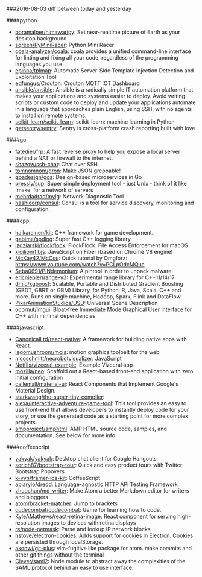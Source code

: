 ###2016-08-03
diff between today and yesterday

####python
* [boramalper/himawaripy](https://github.com/boramalper/himawaripy): Set near-realtime picture of Earth as your desktop background
* [sqreen/PyMiniRacer](https://github.com/sqreen/PyMiniRacer): Python Mini Racer
* [coala-analyzer/coala](https://github.com/coala-analyzer/coala): coala provides a unified command-line interface for linting and fixing all your code, regardless of the programming languages you use.
* [epinna/tplmap](https://github.com/epinna/tplmap): Automatic Server-Side Template Injection Detection and Exploitation Tool
* [edfungus/Crouton](https://github.com/edfungus/Crouton): Crouton MQTT IOT Dashboard
* [ansible/ansible](https://github.com/ansible/ansible): Ansible is a radically simple IT automation platform that makes your applications and systems easier to deploy. Avoid writing scripts or custom code to deploy and update your applications automate in a language that approaches plain English, using SSH, with no agents to install on remote systems.
* [scikit-learn/scikit-learn](https://github.com/scikit-learn/scikit-learn): scikit-learn: machine learning in Python
* [getsentry/sentry](https://github.com/getsentry/sentry): Sentry is cross-platform crash reporting built with love

####go
* [fatedier/frp](https://github.com/fatedier/frp): A fast reverse proxy to help you expose a local server behind a NAT or firewall to the internet.
* [shazow/ssh-chat](https://github.com/shazow/ssh-chat): Chat over SSH.
* [tomnomnom/gron](https://github.com/tomnomnom/gron): Make JSON greppable!
* [goadesign/goa](https://github.com/goadesign/goa): Design-based microservices in Go
* [pressly/sup](https://github.com/pressly/sup): Super simple deployment tool - just Unix - think of it like 'make' for a network of servers
* [mehrdadrad/mylg](https://github.com/mehrdadrad/mylg): Network Diagnostic Tool
* [hashicorp/consul](https://github.com/hashicorp/consul): Consul is a tool for service discovery, monitoring and configuration.

####cpp
* [haikarainen/kit](https://github.com/haikarainen/kit): C++ framework for game development.
* [gabime/spdlog](https://github.com/gabime/spdlog): Super fast C++ logging library.
* [jzdziarski/flockflock](https://github.com/jzdziarski/flockflock): FlockFlock: File Access Enforcement for macOS
* [xicilion/fibjs](https://github.com/xicilion/fibjs): JavaScript on Fiber (based on Chrome V8 engine)
* [McKay42/McOsu](https://github.com/McKay42/McOsu): Quick tutorial by Omgforz: https://www.youtube.com/watch?v=PCLpOdcMQuc
* [Seba0691/PINdemonium](https://github.com/Seba0691/PINdemonium): A pintool in order to unpack malware
* [ericniebler/range-v3](https://github.com/ericniebler/range-v3): Experimental range library for C++11/14/17
* [dmlc/xgboost](https://github.com/dmlc/xgboost): Scalable, Portable and Distributed Gradient Boosting (GBDT, GBRT or GBM) Library, for Python, R, Java, Scala, C++ and more. Runs on single machine, Hadoop, Spark, Flink and DataFlow
* [PixarAnimationStudios/USD](https://github.com/PixarAnimationStudios/USD): Universal Scene Description
* [ocornut/imgui](https://github.com/ocornut/imgui): Bloat-free Immediate Mode Graphical User interface for C++ with minimal dependencies

####javascript
* [CanonicalLtd/react-native](https://github.com/CanonicalLtd/react-native): A framework for building native apps with React.
* [legomushroom/mojs](https://github.com/legomushroom/mojs): motion graphics toolbelt for the web
* [nicoschmitt/necrobotvisualizer](https://github.com/nicoschmitt/necrobotvisualizer): JavaScript
* [Netflix/vizceral-example](https://github.com/Netflix/vizceral-example): Example Vizceral app
* [mozilla/neo](https://github.com/mozilla/neo): Scaffold out a React-based front-end application with zero initial configuration
* [callemall/material-ui](https://github.com/callemall/material-ui): React Components that Implement Google's Material Design.
* [starkwang/the-super-tiny-compiler](https://github.com/starkwang/the-super-tiny-compiler):  
* [alexa/interactive-adventure-game-tool](https://github.com/alexa/interactive-adventure-game-tool): This tool provides an easy to use front-end that allows developers to instantly deploy code for your story, or use the generated code as a starting point for more complex projects.
* [ampproject/amphtml](https://github.com/ampproject/amphtml): AMP HTML source code, samples, and documentation. See below for more info.

####coffeescript
* [yakyak/yakyak](https://github.com/yakyak/yakyak): Desktop chat client for Google Hangouts
* [sorich87/bootstrap-tour](https://github.com/sorich87/bootstrap-tour): Quick and easy product tours with Twitter Bootstrap Popovers
* [k-vyn/framer-ios-kit](https://github.com/k-vyn/framer-ios-kit): CoffeeScript
* [apiaryio/dredd](https://github.com/apiaryio/dredd): Language-agnostic HTTP API Testing Framework
* [zhuochun/md-writer](https://github.com/zhuochun/md-writer): Make Atom a better Markdown editor for writers and bloggers
* [atom/bracket-matcher](https://github.com/atom/bracket-matcher): Jump to brackets
* [codecombat/codecombat](https://github.com/codecombat/codecombat): Game for learning how to code.
* [KyleAMathews/react-retina-image](https://github.com/KyleAMathews/react-retina-image): React component for serving high-resolution images to devices with retina displays
* [rs/node-netmask](https://github.com/rs/node-netmask): Parse and lookup IP network blocks
* [hstove/electron-cookies](https://github.com/hstove/electron-cookies): Adds support for cookies in Electron. Cookies are persisted through localStorage.
* [akonwi/git-plus](https://github.com/akonwi/git-plus): vim-fugitive like package for atom. make commits and other git things without the terminal
* [Clever/saml2](https://github.com/Clever/saml2): Node module to abstract away the complexities of the SAML protocol behind an easy to use interface.
